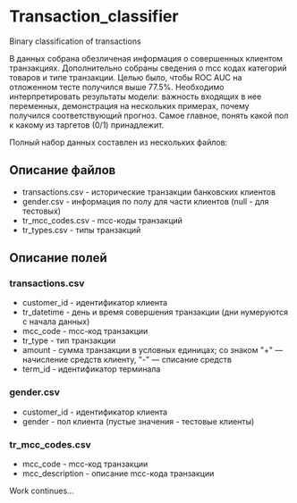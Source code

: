 # Transaction_classifier
Binary classification of transactions

В данных собрана обезличеная информация о совершенных клиентом транзакциях. Дополнительно собраны сведения о mcc кодах категорий товаров и типе транзакции. Целью было, чтобы ROC AUC на отложенном тесте получился выше 77.5%. Необходимо интерпретировать результаты модели: важность входящих в нее переменных, демонстрация на нескольких примерах, почему получился соответствующий прогноз. Самое главное, понять какой пол к какому из таргетов (0/1) принадлежит.

Полный набор данных составлен из нескольких файлов: 
## Описание файлов
- transactions.csv - исторические транзакции банковских клиентов
- gender.csv - информация по полу для части клиентов (null - для тестовых)
- tr_mcc_codes.csv - mcc-коды транзакций
- tr_types.csv - типы транзакций

## Описание полей
### transactions.csv
- customer_id - идентификатор клиента
- tr_datetime - день и время совершения транзакции (дни нумеруются с начала данных)
- mcc_code - mcc-код транзакции
- tr_type - тип транзакции
- amount - сумма транзакции в условных единицах; со знаком "+" — начисление средств клиенту, "-" — списание средств
- term_id - идентификатор терминала

### gender.csv
- customer_id - идентификатор клиента
- gender - пол клиента (пустые значения - тестовые клиенты)

### tr_mcc_codes.csv
- mcc_code - mcc-код транзакции
- mcc_description - описание mcc-кода транзакции



Work continues...
